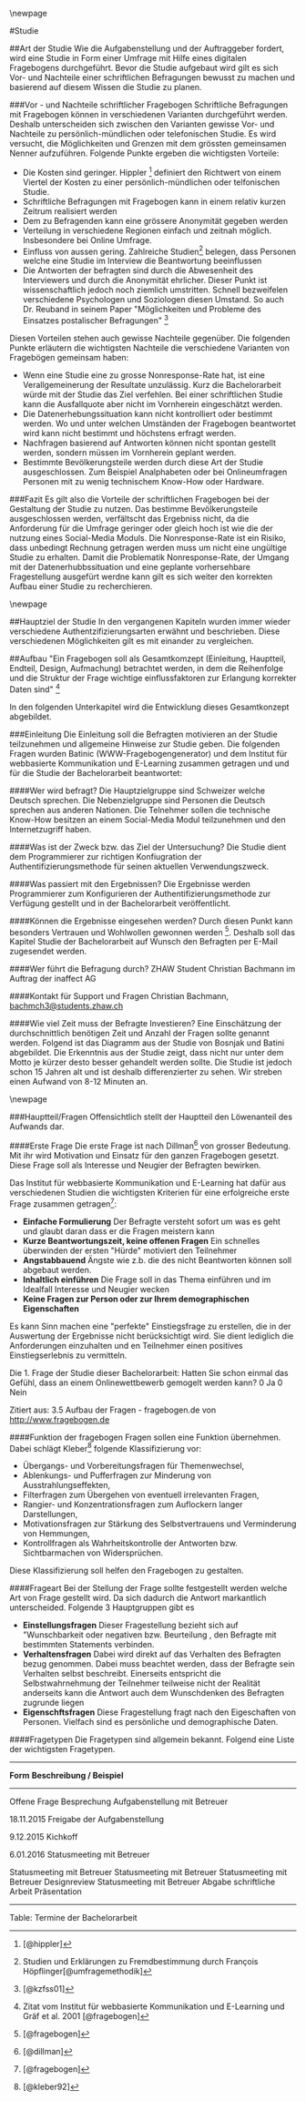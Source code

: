 
\newpage

#Studie

##Art der Studie
Wie die Aufgabenstellung und der Auftraggeber fordert, wird eine Studie in Form einer Umfrage mit Hilfe eines digitalen Fragebogens durchgeführt. Bevor die Studie aufgebaut wird gilt es sich Vor- und Nachteile einer schriftlichen Befragungen bewusst zu machen und basierend auf diesem Wissen die Studie zu planen.

###Vor - und Nachteile schriftlicher Fragebogen
Schriftliche Befragungen mit Fragebogen können in verschiedenen Varianten durchgeführt werden. Deshalb unterscheiden sich zwischen den Varianten gewisse Vor- und Nachteile zu persönlich-mündlichen oder telefonischen Studie. Es wird versucht, die Möglichkeiten und Grenzen mit dem grössten gemeinsamen Nenner aufzuführen. Folgende Punkte ergeben die wichtigsten Vorteile:

- Die Kosten sind geringer. Hippler [^hippler] definiert den Richtwert von einem Viertel der Kosten zu einer persönlich-mündlichen oder telfonischen Studie.
- Schriftliche Befragungen mit Fragebogen kann in einem relativ kurzen Zeitrum realisiert werden
- Dem zu Befragenden kann eine grössere Anonymität gegeben werden
- Verteilung in verschiedene Regionen einfach und zeitnah möglich. Insbesondere bei Online Umfrage.
- Einfluss von aussen gering. Zahlreiche Studien[^umfragemethodik] belegen, dass Personen welche eine Studie im Interview die Beantwortung beeinflussen
- Die Antworten der befragten sind durch die Abwesenheit des Interviewers und durch die Anonymität ehrlicher. Dieser Punkt ist wissenschaftlich jedoch noch ziemlich umstritten. Schnell bezweifelen verschiedene Psychologen und Soziologen diesen Umstand. So auch Dr. Reuband in seinem Paper "Möglichkeiten und Probleme des Einsatzes postalischer Befragungen" [^kzfss01]

Diesen Vorteilen stehen auch gewisse Nachteile gegenüber. Die folgenden Punkte erläutern die wichtigsten Nachteile die verschiedene Varianten von Fragebögen gemeinsam haben:

- Wenn eine Studie eine zu grosse Nonresponse-Rate hat, ist eine Verallgemeinerung der Resultate unzulässig. Kurz die Bachelorarbeit würde mit der Studie das Ziel verfehlen. Bei einer schriftlichen Studie kann die Ausfallquote aber nicht im Vornherein eingeschätzt werden.
- Die Datenerhebungssituation kann nicht kontrolliert oder bestimmt werden. Wo und unter welchen Umständen der Fragebogen beantwortet wird kann nicht bestimmt und höchstens erfragt werden.
- Nachfragen basierend auf Antworten können nicht spontan gestellt werden, sondern müssen im Vornherein geplant werden.
- Bestimmte Bevölkerungsteile werden durch diese Art der Studie ausgeschlossen. Zum Beispiel Analphabeten oder bei Onlineumfragen Personen mit zu wenig technischem Know-How oder Hardware.

[^hippler]: [@hippler]
[^umfragemethodik]: Studien und Erklärungen zu Fremdbestimmung durch François Höpflinger[@umfragemethodik]
[^kzfss01]: [@kzfss01]

###Fazit
Es gilt also die Vorteile der schriftlichen Fragebogen bei der Gestaltung der Studie zu nutzen. Das bestimme Bevölkerungsteile ausgeschlossen werden, verfältscht das Ergebniss nicht, da die Anforderung für die Umfrage geringer oder gleich hoch ist wie die der nutzung eines Social-Media Moduls. Die Nonresponse-Rate ist ein Risiko, dass unbedingt Rechnung getragen werden muss um nicht eine ungültige Studie zu erhalten. Damit die Problematik Nonresponse-Rate, der Umgang mit der Datenerhubbssituation und eine geplante vorhersehbare Fragestellung ausgefürt werdne kann gilt es sich weiter den korrekten Aufbau einer Studie zu recherchieren.




\newpage

##Hauptziel der Studie
In den vergangenen Kapiteln wurden immer wieder verschiedene Authentzifizierungsarten erwähnt und beschrieben. Diese verschiedenen Möglichkeiten gilt es mit einander zu vergleichen.


##Aufbau
"Ein Fragebogen soll als Gesamtkomzept (Einleitung, Hauptteil, Endteil, Design, Aufmachung) betrachtet werden, in dem die Reihenfolge und die Struktur der Frage wichtige einflussfaktoren zur Erlangung korrekter Daten sind" [^fragebogen]

In den folgenden Unterkapitel wird die Entwicklung dieses Gesamtkonzept abgebildet.

###Einleitung
Die Einleitung soll die Befragten motivieren an der Studie teilzunehmen und allgemeine Hinweise zur Studie geben. Die folgenden Fragen wurden Batinic (WWW-Fragebogengenerator) und dem Institut für webbasierte Kommunikation und E-Learning zusammen getragen und und für die Studie der Bachelorarbeit beantwortet:

####Wer wird befragt?
Die Hauptzielgruppe sind Schweizer welche Deutsch sprechen. Die Nebenzielgruppe sind Personen die Deutsch sprechen aus anderen Nationen. Die Telnehmer sollen die technische Know-How besitzen an einem Social-Media Modul teilzunehmen und den Internetzugriff haben.

####Was ist der Zweck bzw. das Ziel der Untersuchung?
Die Studie dient dem Programmierer zur richtigen Konfiugration der Authentifizierungsmethode für seinen aktuellen Verwendungszweck.

####Was passiert mit den Ergebnissen?
Die Ergebnisse werden Programmierer zum Konfigurieren der Authentifizierungsmethode zur Verfügung gestellt und in der Bachelorarbeit veröffentlicht.

####Können die Ergebnisse eingesehen werden?
Durch diesen Punkt kann besonders Vertrauen und Wohlwollen gewonnen werden [^fragebogen1]. Deshalb soll das Kapitel Studie der Bachelorarbeit auf Wunsch den Befragten per E-Mail zugesendet werden.

####Wer führt die Befragung durch?
ZHAW Student Christian Bachmann im Auftrag der inaffect AG

####Kontakt für Support und Fragen
Christian Bachmann, bachmch3@students.zhaw.ch

####Wie viel Zeit muss der Befragte Investieren?
Eine Einschätzung der durchschnittlich benötigen Zeit und Anzahl der Fragen sollte genannt werden. Folgend ist das Diagramm aus der Studie von Bosnjak und Batini abgebildet. Die Erkenntnis aus der Studie zeigt, dass nicht nur unter dem Motto je kürzer desto besser gehandelt werden sollte. Die Studie ist jedoch schon 15 Jahren alt und ist deshalb differenzierter zu sehen. Wir streben einen Aufwand von 8-12 Minuten an.

<!--TODO Studie von Bosnjak abbilden -->

<!--TODO Einleitung abbilden -->

[^fragebogen]: Zitat vom Institut für webbasierte Kommunikation und E-Learning und Gräf et al. 2001 [@fragebogen]
[^fragebogen1]: [@fragebogen]

\newpage

###Hauptteil/Fragen
Offensichtlich stellt der Hauptteil den Löwenanteil des Aufwands dar.

####Erste Frage
Die erste Frage ist nach Dillman[^Dillman] von grosser Bedeutung. Mit ihr wird Motivation und Einsatz für den ganzen Fragebogen gesetzt. Diese Frage soll als Interesse und Neugier der Befragten bewirken.

Das Institut für webbasierte Kommunikation und E-Learning hat dafür aus verschiedenen Studien die wichtigsten Kriterien für eine erfolgreiche erste Frage zusammen getragen[^fragebogen2]:
- **Einfache Formulierung**
Der Befragte versteht sofort um was es geht und glaubt daran dass er die Fragen meistern kann
- **Kurze Beantwortungszeit, keine offenen Fragen**
Ein schnelles überwinden der ersten "Hürde" motiviert den Teilnehmer
- **Angstabbauend**
Ängste wie z.b. die des nicht Beantworten können soll abgebaut werden.
- **Inhaltlich einführen**
Die Frage soll in das Thema einführen und im Idealfall Interesse und Neugier wecken
- **Keine Fragen zur Person oder zur Ihrem demographischen Eigenschaften**

Es kann Sinn machen eine "perfekte" Einstiegsfrage zu erstellen, die in der Auswertung der Ergebnisse nicht berücksichtigt wird. Sie dient lediglich die Anforderungen einzuhalten und en Teilnehmer einen positives Einstiegserlebnis zu vermitteln.

Die 1. Frage der Studie dieser Bachelorarbeit:
Hatten Sie schon einmal das Gefühl, dass an einem Onlinewettbewerb gemogelt werden kann?
0 Ja 0 Nein

Zitiert aus: 3.5 Aufbau der Fragen - fragebogen.de von http://www.fragebogen.de

####Funktion der fragebogen
Fragen sollen eine Funktion übernehmen. Dabei schlägt Kleber[^kleber92] folgende Klassifizierung vor:
- Übergangs- und Vorbereitungsfragen für Themenwechsel,
- Ablenkungs- und Pufferfragen zur Minderung von Ausstrahlungseffekten,
- Filterfragen zum Übergehen von eventuell irrelevanten Fragen,
- Rangier- und Konzentrationsfragen zum Auflockern langer Darstellungen,
- Motivationsfragen zur Stärkung des Selbstvertrauens und Verminderung von Hemmungen,
- Kontrollfragen als Wahrheitskontrolle der Antworten bzw. Sichtbarmachen von Widersprüchen.

Diese Klassifizierung soll helfen den Fragebogen zu gestalten.

####Frageart
Bei der Stellung der Frage sollte festgestellt werden welche Art von Frage gestellt wird. Da sich dadurch die Antwort markantlich unterscheided.
Folgende 3 Hauptgruppen gibt es
- **Einstellungsfragen**
Dieser Fragestellung bezieht sich auf "Wunschbarkeit oder negativen bzw. Beurteilung , den Befragte mit bestimmten Statements verbinden.
- **Verhaltensfragen**
Dabei wird direkt auf das Verhalten des Befragten bezug genommen. Dabei muss beachtet werden, dass der Befragte sein Verhalten selbst beschreibt. Einerseits entspricht die Selbstwahrnehmung der Teilnehmer teilweise nicht der Realität anderseits kann die Antwort auch dem Wunschdenken des Befragten zugrunde liegen
- **Eigenschftsfragen**
Diese Fragestellung fragt nach den Eigeschaften von Personen. Vielfach sind es persönliche und demographische Daten.

####Fragetypen
Die Fragetypen sind allgemein bekannt. Folgend eine Liste der wichtigsten Fragetypen.

-----------------------------------------------------------------------------
__Form__             __Beschreibung / Beispiel__           
------------------- ---------------------------------------------------------
Offene Frage        Besprechung Aufgabenstellung mit Betreuer

18.11.2015	Freigabe der Aufgabenstellung

9.12.2015	Kichkoff

6.01.2016	Statusmeeting mit Betreuer

<!--TODO-->	Statusmeeting mit Betreuer

<!--TODO-->	Statusmeeting mit Betreuer

<!--TODO-->	Statusmeeting mit Betreuer

<!--TODO-->	Designreview

<!--TODO-->	Statusmeeting mit Betreuer

<!--TODO-->	Abgabe schriftliche Arbeit

<!--TODO-->	Präsentation                       
------------------------------------------------
Table: Termine der Bachelorarbeit







[^Dillman]: [@dillman]
[^kleber92]: [@kleber92]
[^fragebogen2]: [@fragebogen]

